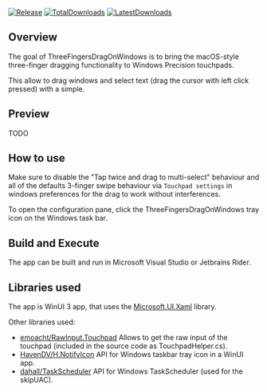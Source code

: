 [![Release](https://img.shields.io/github/v/release/clementgre/ThreeFingersDragOnWindows?label=Download%20version)](https://github.com/clementgre/ThreeFingersDragOnWindows/releases/latest)
[![TotalDownloads](https://img.shields.io/github/downloads/clementgre/ThreeFingersDragOnWindows/total)](https://github.com/clementgre/ThreeFingersDragOnWindows/releases/latest)
[![LatestDownloads](https://img.shields.io/github/downloads/clementgre/ThreeFingersDragOnWindows/latest/total)](https://github.com/clementgre/ThreeFingersDragOnWindows/releases/latest)

## Overview

The goal of ThreeFingersDragOnWindows is to bring the macOS-style three-finger dragging functionality to Windows Precision touchpads.

This allow to drag windows and select text (drag the cursor with left click pressed) with a simple.

## Preview

TODO

## How to use

Make sure to disable the "Tap twice and drag to multi-select" behaviour and all of the defaults 3-finger swipe behaviour
via ``Touchpad settings`` in windows preferences for the drag to work without interferences.

To open the configuration pane, click the ThreeFingersDragOnWindows tray icon on the Windows task bar.

## Build and Execute

The app can be built and run in Microsoft Visual Studio or Jetbrains Rider.

## Libraries used

The app is WinUI 3 app, that uses the [Microsoft.UI.Xaml](https://docs.microsoft.com/en-us/windows/apps/winui/winui3/) library.

Other libraries used:
- [emoacht/RawInput.Touchpad](https://github.com/emoacht/RawInput.Touchpad) Allows to get the raw input of the touchpad (included in the source code as TouchpadHelper.cs).
- [HavenDV/H.NotifyIcon](https://github.com/HavenDV/H.NotifyIcon) API for Windows taskbar tray icon in a WinUI app.
- [dahall/TaskScheduler](https://github.com/dahall/TaskScheduler) API for Windows TaskScheduler (used for the skipUAC).
